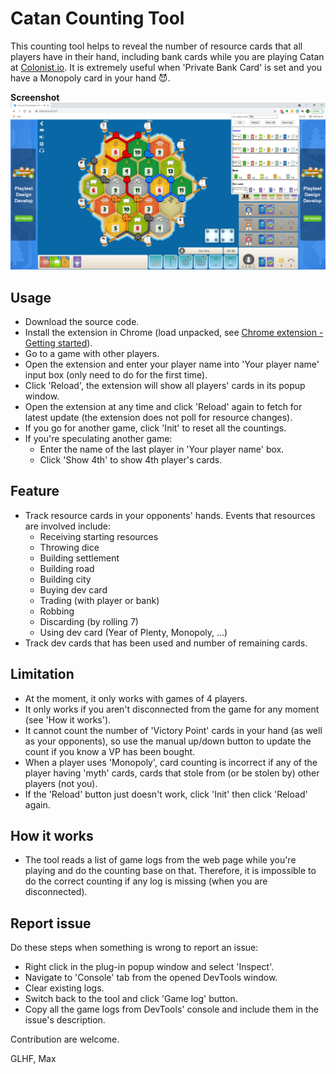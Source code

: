 # Catan Counting Tool
This counting tool helps to reveal the number of resource cards that all players have in their hand, including bank cards while you are playing Catan at [Colonist.io](https://colonist.io). It is extremely useful when 'Private Bank Card' is set and you have a Monopoly card in your hand :smiling_imp:.

****Screenshot****
![Screenshot](images/screenshot.png)

## Usage
* Download the source code.
* Install the extension in Chrome (load unpacked, see [Chrome extension - Getting started](https://developer.chrome.com/docs/extensions/mv3/getstarted/#manifest)).
* Go to a game with other players.
* Open the extension and enter your player name into 'Your player name' input box (only need to do for the first time).
* Click 'Reload', the extension will show all players' cards in its popup window.
* Open the extension at any time and click 'Reload' again to fetch for latest update (the extension does not poll for resource changes).
* If you go for another game, click 'Init' to reset all the countings.
* If you're speculating another game:
  * Enter the name of the last player in 'Your player name' box.
  * Click 'Show 4th' to show 4th player's cards.

## Feature
* Track resource cards in your opponents' hands. Events that resources are involved include:
  * Receiving starting resources
  * Throwing dice
  * Building settlement
  * Building road
  * Building city
  * Buying dev card
  * Trading (with player or bank)
  * Robbing
  * Discarding (by rolling 7)
  * Using dev card (Year of Plenty, Monopoly, ...)
* Track dev cards that has been used and number of remaining cards.

## Limitation
* At the moment, it only works with games of 4 players.
* It only works if you aren't disconnected from the game for any moment (see 'How it works').
* It cannot count the number of 'Victory Point' cards in your hand (as well as your opponents), so use the manual up/down button to update the count if you know a VP has been bought.
* When a player uses 'Monopoly', card counting is incorrect if any of the player having 'myth' cards, cards that stole from (or be stolen by) other players (not you).
* If the 'Reload' button just doesn't work, click 'Init' then click 'Reload' again.

## How it works
* The tool reads a list of game logs from the web page while you're playing and do the counting base on that. Therefore, it is impossible to do the correct counting if any log is missing (when you are disconnected).

## Report issue
Do these steps when something is wrong to report an issue:
* Right click in the plug-in popup window and select 'Inspect'.
* Navigate to 'Console' tab from the opened DevTools window.
* Clear existing logs.
* Switch back to the tool and click 'Game log' button.
* Copy all the game logs from DevTools' console and include them in the issue's description.

Contribution are welcome.

GLHF,
Max
